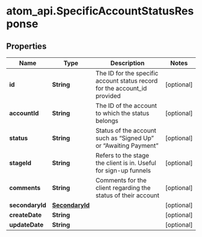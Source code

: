 # atom_api.SpecificAccountStatusResponse

## Properties
Name | Type | Description | Notes
------------ | ------------- | ------------- | -------------
**id** | **String** | The ID for the specific account status record for the account_id provided | [optional] 
**accountId** | **String** | The ID of the account to which the status belongs | [optional] 
**status** | **String** | Status of the account such as “Signed Up” or “Awaiting Payment” | [optional] 
**stageId** | **String** | Refers to the stage the client is in. Useful for sign-up funnels | [optional] 
**comments** | **String** | Comments for the client regarding the status of their account | [optional] 
**secondaryId** | [**SecondaryId**](SecondaryId.md) |  | [optional] 
**createDate** | **String** |  | [optional] 
**updateDate** | **String** |  | [optional] 


